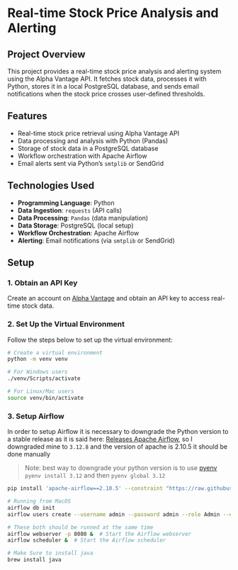 # Real-time Stock Price Analysis and Alerting

## Project Overview
This project provides a real-time stock price analysis and alerting system using the Alpha Vantage API. It fetches stock data, processes it with Python, stores it in a local PostgreSQL database, and sends email notifications when the stock price crosses user-defined thresholds.

## Features
- Real-time stock price retrieval using Alpha Vantage API
- Data processing and analysis with Python (Pandas)
- Storage of stock data in a PostgreSQL database
- Workflow orchestration with Apache Airflow
- Email alerts sent via Python’s `smtplib` or SendGrid

## Technologies Used
- **Programming Language**: Python
- **Data Ingestion**: `requests` (API calls)
- **Data Processing**: `Pandas` (data manipulation)
- **Data Storage**: PostgreSQL (local setup)
- **Workflow Orchestration**: Apache Airflow
- **Alerting**: Email notifications (via `smtplib` or SendGrid)

## Setup

### 1. Obtain an API Key
Create an account on [Alpha Vantage](https://www.alphavantage.co/) and obtain an API key to access real-time stock data.

### 2. Set Up the Virtual Environment
Follow the steps below to set up the virtual environment:

```bash
# Create a virtual environment
python -m venv venv

# For Windows users
./venv/Scripts/activate

# For Linux/Mac users
source venv/bin/activate
```
### 3. Setup Airflow
In order to setup Airflow it is necessary to downgrade the Python version to a stable release as it is said here: [Releases Apache Airflow](https://github.com/apache/airflow/?tab=readme-ov-file#requirements), so I downgraded mine to `3.12.8` and the version of apache is 2.10.5 it should be done manually
> Note: best way to downgrade your python version is to use [pyenv](https://github.com/pyenv/pyenv) 
> `pyenv install 3.12` and then
> `pyenv global 3.12` 
```bash
pip install 'apache-airflow==2.10.5' --constraint "https://raw.githubusercontent.com/apache/airflow/constraints-2.10.5/constraints-3.12.txt"

# Running from MacOS
airflow db init
airflow users create --username admin --password admin --role Admin --email example.com@gmail.com --firstname John --lastname Doe

# These both should be runned at the same time
airflow webserver -p 8080 &  # Start the Airflow webserver
airflow scheduler &  # Start the Airflow scheduler

# Make Sure to install java
brew install java
```